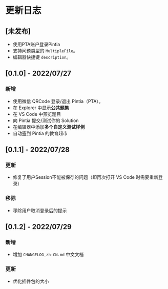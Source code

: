 # 更新日志

## [未发布]

- 使用PTA账户登录Pintia
- 支持问题类型的 `MultipleFile`。
- 编辑器快捷键 `description`。

## [0.1.0] - 2022/07/27

### 新增

- 使用微信 QRCode 登录/退出 Pintia（PTA）。
- 在 Explorer 中显示**公共题集**
- 在 VS Code 中预览题目
- 向 Pintia 提交/测试你的 Solution
- 在编辑器中添加**多个自定义测试样例**
- 自动签到 Pintia 的教育超市

## [0.1.1] - 2022/07/28

### 更新

- 修复了用户Session不能被保存的问题（即再次打开 VS Code 时需要重新登录）

### 移除

- 移除用户取消登录后的提示

## [0.1.2] - 2022/07/29

### 新增

- 增加 `CHANGELOG_zh-CN.md` 中文文档

### 更新

- 优化插件包的大小
